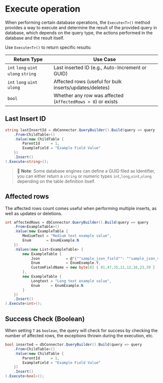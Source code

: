 ﻿# Execute operation

When performing certain database operations, the `Execute<T>()` method provides a way to execute and determine the result of the provided query in database, which depends on the query type, the actions performed in the database and the result itself.

Use `Execute<T>()` to return specific results:

| Return Type                          | Use Case                                                    |
|--------------------------------------|-------------------------------------------------------------|
| `int` `long` `uint` `ulong` `string` | Last inserted ID (e.g., Auto-Increment or GUID)             |
| `int` `long` `uint` `ulong`          | Affected rows (useful for bulk inserts/updates/deletes)     |
| `bool`                               | Whether any row was affected (`AffectedRows > 0`) or exists |

## Last Insert ID
```csharp
string lastInsertId = dbConnector.QueryBuilder().Build(query => query
    .From<ChildTable>()
    .Value(new ChildTable {
        ParentId     = 1,
        ExampleField = "Example Field Value"
    })
    .Insert()
).Execute<string>();
```
> 📝 **Note**: Some database engines can define a GUID filed as Identifier, you can either return a `string` or numeric types `int`,`long`,`uint`,`ulong` depending on the table definition itself.

## Affected rows
The affected rows count comes useful when performing multiple inserts, as well as updates or deletions.

```csharp
int affectedRows = dbConnector.QueryBuilder().Build(query => query
    .From<ExampleTable>()
    .Value(new ExampleTable {
        MediumText = "Medium text example value",
        Enum       = EnumExample.N
    })
    .Values(new List<ExampleTable> {
        new ExampleTable {
            Json            = @"{""sample_json_field"": ""sample_json_value""}",
            Enum            = EnumExample.Y,
            CustomFieldName = new byte[8] { 81,47,15,21,12,16,23,39 }
        },
        new ExampleTable {
            Longtext = "Long text example value",
            Enum     = EnumExample.N
        }
    })
    .Insert()
).Execute<int>();
```

## Success Check (Boolean)
When setting `T` as `boolean`, the query will check for success by checking the number of affected rows, the exceptions thrown during the execution, etc.

```csharp
bool inserted = dbConnector.QueryBuilder().Build(query => query
    .From<ChildTable>()
    .Value(new ChildTable {
        ParentId     = 1,
        ExampleField = "Example Field Value"
    })
    .Insert()
).Execute<bool>();
```
